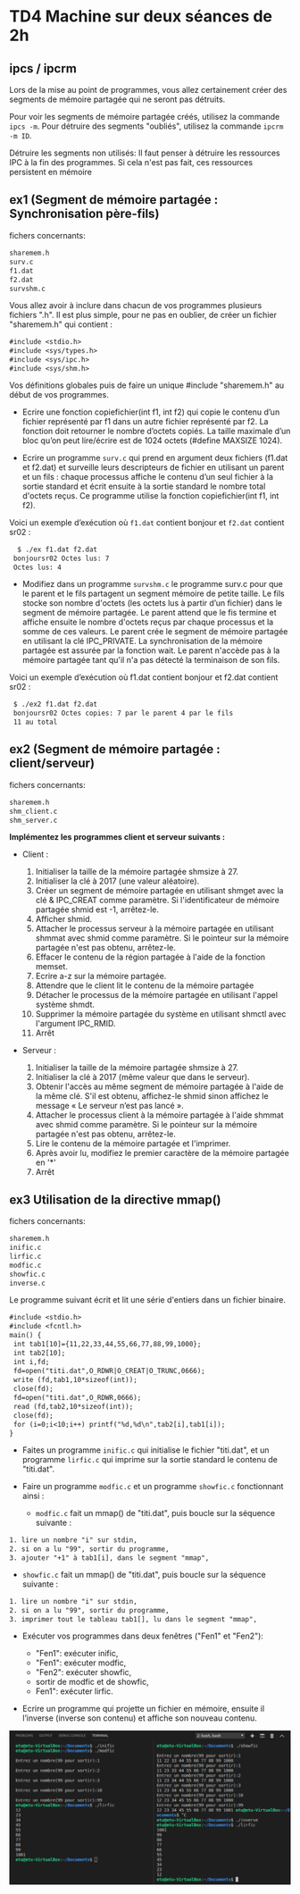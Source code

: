 # TD4 Machine sur deux séances de 2h 

## ipcs / ipcrm

Lors de la mise au point de programmes, vous allez certainement créer des segments de mémoire
partagée qui ne seront pas détruits.

Pour voir les segments de mémoire partagée créés, utilisez la commande `ipcs -m`. Pour détruire des
segments "oubliés", utilisez la commande `ipcrm -m ID`.

Détruire les segments non utilisés: Il faut penser à détruire les ressources IPC à la fin des programmes. Si cela n'est pas fait, ces
ressources persistent en mémoire 

## ex1 (Segment de mémoire partagée : Synchronisation père-fils)

fichers concernants: 

```
sharemem.h 
surv.c
f1.dat
f2.dat
survshm.c
```


Vous allez avoir à inclure dans chacun de vos programmes plusieurs fichiers ".h". Il est plus simple,
pour ne pas en oublier, de créer un fichier "sharemem.h" qui contient :

```
#include <stdio.h>
#include <sys/types.h>
#include <sys/ipc.h>
#include <sys/shm.h>
```

Vos définitions globales puis de faire un unique #include "sharemem.h" au début de vos programmes. 

- Ecrire une fonction copiefichier(int f1, int f2) qui copie le contenu d’un fichier représenté par f1
dans un autre fichier représenté par f2. La fonction doit retourner le nombre d’octets copiés. La
taille maximale d’un bloc qu’on peut lire/écrire est de 1024 octets (#define MAXSIZE 1024).

- Ecrire un programme `surv.c` qui prend en argument deux fichiers (f1.dat et f2.dat) et surveille leurs
descripteurs de fichier en utilisant un parent et un fils : chaque processus affiche le contenu d’un
seul fichier à la sortie standard et écrit ensuite à la sortie standard le nombre total d'octets reçus. Ce
programme utilise la fonction copiefichier(int f1, int f2).

Voici un exemple d’exécution où `f1.dat` contient bonjour et `f2.dat` contient sr02 :
 
```
  $ ./ex f1.dat f2.dat
 bonjoursr02 Octes lus: 7
 Octes lus: 4
```

- Modifiez dans un programme `survshm.c` le programme surv.c pour que le parent et le fils partagent
un segment mémoire de petite taille. Le fils stocke son nombre d'octets (les octets lus à partir d’un
fichier) dans le segment de mémoire partagée. Le parent attend que le fis termine et affiche ensuite
le nombre d'octets reçus par chaque processus et la somme de ces valeurs. Le parent crée le segment
de mémoire partagée en utilisant la clé IPC_PRIVATE. La synchronisation de la mémoire partagée
est assurée par la fonction wait. Le parent n'accède pas à la mémoire partagée tant qu'il n'a pas
détecté la terminaison de son fils.

Voici un exemple d’exécution où f1.dat contient bonjour et f2.dat contient sr02 :

```
 $ ./ex2 f1.dat f2.dat
 bonjoursr02 Octes copies: 7 par le parent 4 par le fils
 11 au total 
```

## ex2  (Segment de mémoire partagée : client/serveur) 

fichers concernants: 

```
sharemem.h 
shm_client.c
shm_server.c
```

**Implémentez les programmes client et serveur suivants :**

- Client :


  1. Initialiser la taille de la mémoire partagée shmsize à 27.
  2. Initialiser la clé à 2017 (une valeur aléatoire).
  3. Créer un segment de mémoire partagée en utilisant shmget avec la clé & IPC_CREAT comme
paramètre. Si l'identificateur de mémoire partagée shmid est -1, arrêtez-le.
  4. Afficher shmid.
  5. Attacher le processus serveur à la mémoire partagée en utilisant shmmat avec shmid comme
paramètre. Si le pointeur sur la mémoire partagée n'est pas obtenu, arrêtez-le.
  6. Effacer le contenu de la région partagée à l'aide de la fonction memset.
  7. Ecrire a-z sur la mémoire partagée.
  8. Attendre que le client lit le contenu de la mémoire partagée
  9. Détacher le processus de la mémoire partagée en utilisant l'appel système shmdt.
  10. Supprimer la mémoire partagée du système en utilisant shmctl avec l'argument IPC_RMID.
  11. Arrêt 


- Serveur :

  1. Initialiser la taille de la mémoire partagée shmsize à 27.
  2. Initialiser la clé à 2017 (même valeur que dans le serveur).
  3. Obtenir l'accès au même segment de mémoire partagée à l'aide de la même clé. S'il est obtenu,
  affichez-le shmid sinon affichez le message « Le serveur n’est pas lancé ».
  4. Attacher le processus client à la mémoire partagée à l'aide shmmat avec shmid comme
  paramètre. Si le pointeur sur la mémoire partagée n'est pas obtenu, arrêtez-le.
  5. Lire le contenu de la mémoire partagée et l'imprimer.
  6. Après avoir lu, modifiez le premier caractère de la mémoire partagée en '*'
  7. Arrêt 

## ex3 Utilisation de la directive mmap()

fichers concernants: 

```
sharemem.h 
inific.c
lirfic.c
modfic.c
showfic.c
inverse.c
```

Le programme suivant écrit et lit une série d'entiers dans un fichier binaire.

```
#include <stdio.h>
#include <fcntl.h>
main() {
 int tab1[10]={11,22,33,44,55,66,77,88,99,1000};
 int tab2[10];
 int i,fd;
 fd=open("titi.dat",O_RDWR|O_CREAT|O_TRUNC,0666);
 write (fd,tab1,10*sizeof(int));
 close(fd);
 fd=open("titi.dat",O_RDWR,0666);
 read (fd,tab2,10*sizeof(int));
 close(fd);
 for (i=0;i<10;i++) printf("%d,%d\n",tab2[i],tab1[i]);
}
```

- Faites un programme `inific.c` qui initialise le fichier "titi.dat", et un programme `lirfic.c` qui imprime sur la sortie standard le contenu de "titi.dat".

- Faire un programme `modfic.c` et un programme `showfic.c` fonctionnant ainsi :
  - `modfic.c` fait un mmap() de "titi.dat", puis boucle sur la séquence suivante :

```
1. lire un nombre "i" sur stdin,
2. si on a lu "99", sortir du programme,
3. ajouter "+1" à tab1[i], dans le segment "mmap",
```

  - `showfic.c` fait un mmap() de "titi.dat", puis boucle sur la séquence suivante :

```
1. lire un nombre "i" sur stdin,
2. si on a lu "99", sortir du programme,
3. imprimer tout le tableau tab1[], lu dans le segment "mmap",
```

- Exécuter vos programmes dans deux fenêtres ("Fen1" et "Fen2"):

  - "Fen1": exécuter inific,
  - "Fen1": exécuter modfic,
  - "Fen2": exécuter showfic,
  - sortir de modfic et de showfic,
  - Fen1": exécuter lirfic. 

- Ecrire un programme qui projette un fichier en mémoire, ensuite il l’inverse (inverse son contenu) et affiche son nouveau contenu. 

![](imgs/ex5-mmap.png)
